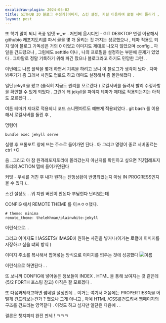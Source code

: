```yaml
---
excalidraw-plugin: 2024-05-02
title: GITHUB IO 블로그 수정기(이미지, 스킨 설정, 지킬 이용하여 로컬 서버 돌리기 , )
layout: post
---
```

또 학기 말이 되니 폭풍 업뎃 ㅠ_ㅠ . 
저번에 옵시디언 - GIT DESKTOP 연결 이용해서 githubio 레포지토리를 파서 글을 몇 개 올리는 것 까지는 성공했으나 , 테마 적용도 되지 않아 블로그 가독성은 거의 0 이었고 
이미지도 제대로 나오지 않았으며 config _ 파일을 건드렸으나 , 그럼에도 settitle 이나 , 나의 프로필을 설정하는 부분에 문제가 있었다 . 그야말로 정말 기록하기 위해 파긴 팠으나 블로그라고 하기도 민망한 그런 .. 

이번에도 나름 플젝을 몇개 하면서 기록을 하려고 보니 이 블로그가 생각이 났다 . 
차마 봐주기가  좀 그래서 사진도 업로드 하고 테마도 설정해서 좀 볼만해졌다 . 


일단 jekyll 을 팠고 (솔직히 지금도 원리를 모르겠다 ) 로컬서버를 돌려서 빨리 수정사항을 확인할 수 있게 되었다 . 그런데 왜 jekyll을 파야지 테마가 제대로 적용되는지는 아직도 모르겠다 . .

여튼 테마가 제대로 적용되니 코드 스니펫파트도 예쁘게 적용되었다 . git bash 를 이용해서 로컬서버를 돌린 후 ,




명령어 


``` 
bundle exec jekyll serve

```


실행 후 프롬포트 창에 뜨는  주소로 들어가면 된다 . 
아 그리고 명령어 종료 서버종료는 ctrl +C 

음 ..그리고 아 참 원격레포지토리에 올라갔는지 아닌지를 확인하고 싶으면 ?깃헙레포지토리의 ACTION 탭에 들어가면된다 

커밋 - 푸쉬를 거친 후 내가 원하는 진행상황이 반영되었는지 아님 IN PROGRESS인지 볼 수 있다 /..


스킨 설정도 . .뭐 지원 버전이 안된다 
부딫힌다 난리였는데 



 CONFIG 에서 REMOTE THEME 를 이ㅛㅇㅇ했다. 

```
# theme: minima
remote_theme: thelehhman/plainwhite-jekyll

```
이런식으로. . 

그리고 이미지도 ! !ASSETS/ IMAGE에 원하는 사진을 넣거나(이거는 로컬에 이미지를 저장하고 싶을 떄의 방식 )

이미지 주소를 복사해서 집어넣는 방식으로 이미지를 띄우는 것에 성공했다 ![이름]("이미지주소")

이런식으로 하면된다 . .

또 보니까 CONFIG에 넣어놓은 정보들이 INDEX . HTML 을 통해 보여지는 것 같은데 {5/2 FORTH 포스팅 참고} 아직은 잘 모르겠다 . 

또 다음과제라고하면 썸네일 설정인데 .. 
이거는 여기서 처음에는 PROPERTIES쪽을 어떻게 건드려보는건가  ? 했으나 그게 아니고 , 아예 HTML /CSS를건드려서 웹페이지의 구조를 건드리는 영역같다 . 이것도 하고 싶지만 일단은 다음에 . .



결론은 챗지피티 완전 만세 ! ㅋㅋㅋ 